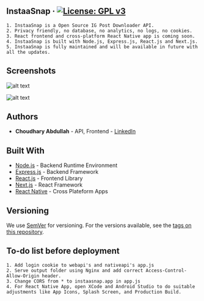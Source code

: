 ## InstaaSnap &middot; [![License: GPL v3](https://img.shields.io/badge/License-GPLv3-blue.svg)](https://www.gnu.org/licenses/gpl-3.0)

```
1. InstaaSnap is a Open Source IG Post Downloader API.
2. Privacy friendly, no database, no analytics, no logs, no cookies.
3. React frontend and cross-platform React Native app is coming soon. 
4. InstaaSnap is built with Node.js, Express.js, React.js and Next.js. 
5. InstaaSnap is fully maintained and will be available in future with all the updates.  
```

## Screenshots

![alt text](https://github.com/twoabd/InstaaSnap/blob/main/webapp/docs/webapp.gif?raw=true)   

![alt text](https://github.com/twoabd/InstaaSnap/blob/main/nativeapp/docs/nativeapp.gif?raw=true)


## Authors

* **Choudhary Abdullah** - API, Frontend - [LinkedIn](https://www.linkedin.com/in/abdullahchoudhary/)  


## Built With

* [Node.js](https://nodejs.org) - Backend Runtime Environment
* [Express.js](https://expressjs.com) - Backend Framework
* [React.js](https://nodejs.org) - Frontend Library
* [Next.js](https://expressjs.com) - React Framework
* [React Native](https://reactnative.dev) - Cross Plateform Apps


## Versioning

We use [SemVer](http://semver.org/) for versioning. For the versions available, see the [tags on this repository](https://github.com/twoabd/CompressioWeb/tags). 


## To-do list before deployment

```
1. Add login cookie to webapi's and nativeapi's app.js
2. Serve output folder using Nginx and add correct Access-Control-Allow-Origin header.
3. Change CORS from * to instaasnap.app in app.js
4. For React Native App, open XCode and Android Studio to do suitable adjustments like App Icons, Splash Screen, and Production Build.
```

